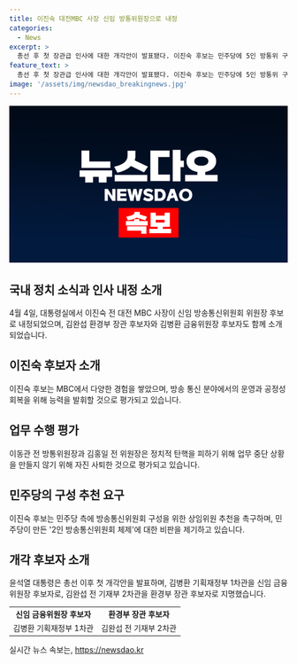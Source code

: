 ```yaml
---
title: 이진숙 대전MBC 사장 신임 방통위원장으로 내정
categories:
  - News
excerpt: >
  총선 후 첫 장관급 인사에 대한 개각안이 발표됐다. 이진숙 후보는 민주당에 5인 방통위 구성을 위해 위원 추천을 요청하면서 방송통신위원장 후보로 내정됐다. 또한, 윤석열 대통령은 김완섭 환경부 장관 후보자와 김병환 금융위원장 후보자를 지명했다. 이번 개각으로 총선 이후 첫 인사 조직이 이뤄졌으며, 더팩트는 계속해서 제보를 기다리고 있다.
feature_text: >
  총선 후 첫 장관급 인사에 대한 개각안이 발표됐다. 이진숙 후보는 민주당에 5인 방통위 구성을 위해 위원 추천을 요청하면서 방송통신위원장 후보로 내정됐다. 또한, 윤석열 대통령은 김완섭 환경부 장관 후보자와 김병환 금융위원장 후보자를 지명했다. 이번 개각으로 총선 이후 첫 인사 조직이 이뤄졌으며, 더팩트는 계속해서 제보를 기다리고 있다.
image: '/assets/img/newsdao_breakingnews.jpg'
---
```


<p><img src="/assets/img/newsdao_breakingnews.jpg" alt="flaretime 속보" /></p>

<h2 data-ke-size="size26">국내 정치 소식과 인사 내정 소개</h2>

<p data-ke-size="size16">4월 4일, 대통령실에서 이진숙 전 대전 MBC 사장이 신임 방송통신위원회 위원장 후보로 내정되었으며, 김완섭 환경부 장관 후보자와 김병환 금융위원장 후보자도 함께 소개되었습니다.</p>

<h2 data-ke-size="size24">이진숙 후보자 소개</h2>

<p data-ke-size="size16">이진숙 후보는 MBC에서 다양한 경험을 쌓았으며, 방송 통신 분야에서의 운영과 공정성 회복을 위해 능력을 발휘할 것으로 평가되고 있습니다.</p>

<h2 data-ke-size="size24">업무 수행 평가</h2>

<p data-ke-size="size16">이동관 전 방통위원장과 김홍일 전 위원장은 정치적 탄핵을 피하기 위해 업무 중단 상황을 만들지 않기 위해 자진 사퇴한 것으로 평가되고 있습니다.</p>

<h2 data-ke-size="size24">민주당의 구성 추천 요구</h2>

<p data-ke-size="size16">이진숙 후보는 민주당 측에 방송통신위원회 구성을 위한 상임위원 추천을 촉구하며, 민주당이 만든 '2인 방송통신위원회 체제'에 대한 비판을 제기하고 있습니다.</p>

<h2 data-ke-size="size24">개각 후보자 소개</h2>

<p data-ke-size="size16">윤석열 대통령은 총선 이후 첫 개각안을 발표하며, 김병환 기획재정부 1차관을 신임 금융위원장 후보자로, 김완섭 전 기재부 2차관을 환경부 장관 후보자로 지명했습니다.</p>

<table>
  <tbody>
    <tr>
      <td style="text-align: center; height: 17px;"><b>신임 금융위원장 후보자</b></td>
      <td style="text-align: center; height: 17px;"><b>환경부 장관 후보자</b></td>
    </tr>
    <tr>
      <td style="text-align: center; height: 17px;">김병환 기획재정부 1차관</td>
      <td style="text-align: center; height: 17px;">김완섭 전 기재부 2차관</td>
    </tr>
  </tbody>
</table>

실시간 뉴스 속보는, <a href="https://newsdao.kr" rel="dofollow">https://newsdao.kr</a>


